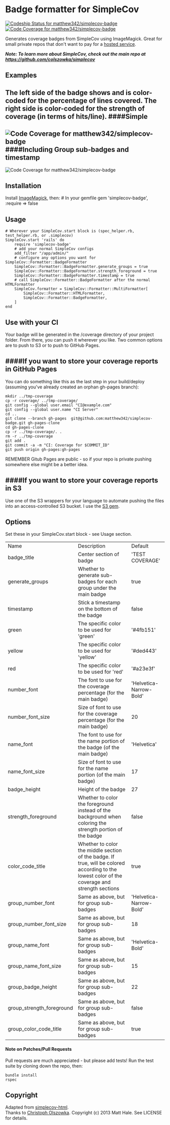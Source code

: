 # Badge formatter for SimpleCov
[ ![Codeship Status for matthew342/simplecov-badge](https://www.codeship.io/projects/c46ee0e0-9da1-0130-7a9e-0e0ae47480c0/status?branch=master)](https://www.codeship.io/projects/3367)
[ ![Code Coverage for matthew342/simplecov-badge](https://raw.github.com/matthew342/simplecov-badge/gh-pages/coverage/coverage-badge.png)](http://matthew342.github.io/simplecov-badge/coverage/index.html)

Generates coverage badges from SimpleCov using ImageMagick.  Great for small private repos that don't want to pay for a [hosted service](https://coveralls.io/).

***Note: To learn more about SimpleCov, check out the main repo at https://github.com/colszowka/simplecov***

## Examples
The left side of the badge shows and is color-coded for the percentage of lines covered.  The right side is color-coded for the strength of coverage (in terms of hits/line).
####Simple
----------
![Code Coverage for matthew342/simplecov-badge](http://matthew342.github.io/simplecov-badge/coverage/coverage-badge.png)
####Including Group sub-badges and timestamp
----------
![Code Coverage for matthew342/simplecov-badge](http://matthew342.github.io/simplecov-badge/coverage-badge-example.png)

## Installation
Install [ImageMagick](http://www.imagemagick.org/), then:
	# In your gemfile
	gem 'simplecov-badge', :require => false
	
## Usage
	# Wherever your SimpleCov.start block is (spec_helper.rb, test_helper.rb, or .simplecov)
    SimpleCov.start 'rails' do
    	require 'simplecov-badge'
		# add your normal SimpleCov configs
  		add_filter "/app/admin/"
		# configure any options you want for SimpleCov::Formatter::BadgeFormatter
		SimpleCov::Formatter::BadgeFormatter.generate_groups = true
		SimpleCov::Formatter::BadgeFormatter.strength_foreground = true
		SimpleCov::Formatter::BadgeFormatter.timestamp = true
		# call SimpleCov::Formatter::BadgeFormatter after the normal HTMLFormatter
		SimpleCov.formatter = SimpleCov::Formatter::MultiFormatter[
			SimpleCov::Formatter::HTMLFormatter,
			SimpleCov::Formatter::BadgeFormatter,
		]
	end

## Use with your CI
Your badge will be generated in the /coverage directory of your project folder.  From there, you can push it wherever you like.  Two common options are to push to S3 or to push to GitHub Pages.

####If you want to store your coverage reports in GitHub Pages
--------
You can do something like this as the last step in your build/deploy (assuming you've already created an orphan gh-pages branch):

    mkdir ../tmp-coverage
    cp -r coverage/ ../tmp-coverage/
    git config --global user.email "CI@example.com"
    git config --global user.name "CI Server"
    cd ..
    git clone --branch gh-pages  git@github.com:matthew342/simplecov-badge.git gh-pages-clone
    cd gh-pages-clone
    cp -r ../tmp-coverage/. .
    rm -r ../tmp-coverage
    git add .
    git commit -a -m "CI: Coverage for $COMMIT_ID"
    git push origin gh-pages:gh-pages

REMEMBER Gitub Pages are public - so if your repo is private pushing somewhere else might be a better idea.

####If you want to store your coverage reports in S3
--------
Use one of the S3 wrappers for your language to automate pushing the files into an access-controlled S3 bucket.  I use the [S3 gem](https://github.com/qoobaa/s3).

## Options
Set these in your SimpleCov.start block - see Usage section.
<table>
	<tr>
		<td>Name</td>
		<td>Description</td>
		<td>Default</td>
	</tr>
	<tr><td>badge_title</td><td>Center section of badge</td><td> 'TEST COVERAGE'</td></tr>
	<tr><td>generate_groups </td><td>Whether to generate sub-badges for each group under the main badge</td><td>true</td></tr>
	<tr><td>timestamp </td><td>Stick a timestamp on the bottom of the badge</td><td> false</td></tr>
	<tr><td>green </td><td>The specific color to be used for 'green'</td><td> '#4fb151'</td></tr>
	<tr><td>yellow </td><td>The specific color to be used for 'yellow'</td><td> '#ded443'</td></tr>
	<tr><td>red </td><td>The specific color to be used for 'red'</td><td> '#a23e3f'</td></tr>
	<tr><td>number_font </td><td>The font to use for the coverage percentage (for the main badge)</td><td> 'Helvetica-Narrow-Bold'</td></tr>
<tr><td>number_font_size </td><td>Size of font to use for the coverage percentage (for the main badge)</td><td> 20</td></tr>
<tr><td>name_font </td><td>The font to use for the name portion of the badge (of the main badge)</td><td> 'Helvetica'</td></tr>
<tr><td>name_font_size </td><td>Size of font to use for the name portion (of the main badge)</td><td> 17</td></tr>
<tr><td>badge_height </td><td>Height of the badge</td><td> 27</td></tr>
<tr><td>strength_foreground </td><td>Whether to color the foreground instead of the background when coloring the strength portion of the badge</td><td> false</td></tr>
<tr><td>color_code_title</td><td>Whether to color the middle section of the badge.  If true, will be colored according to the lowest color of the coverage and strength sections </td><td>true</td></tr>
<tr><td>group_number_font </td><td>Same as above, but for group sub-badges</td><td> 'Helvetica-Narrow-Bold'</td></tr>
<tr><td>group_number_font_size </td><td>Same as above, but for group sub-badges</td><td> 18</td></tr>
<tr><td>group_name_font </td><td>Same as above, but for group sub-badges</td><td> 'Helvetica-Bold'</td></tr>
<tr><td>group_name_font_size </td><td>Same as above, but for group sub-badges</td><td> 15</td></tr>
<tr><td>group_badge_height </td><td>Same as above, but for group sub-badges</td><td> 22</td></tr>
<tr><td>group_strength_foreground </td><td>Same as above, but for group sub-badges</td><td>false</td></tr>
<tr><td>group_color_code_title</td><td>Same as above, but for group sub-badges</td><td> true</td></tr>
</table>

#### Note on Patches/Pull Requests

Pull requests are much appreciated - but please add tests!
Run the test suite by cloning down the repo, then:

    bundle install
    rspec


Copyright
---------
Adapted from [simplecov-html](https://github.com/colszowka/simplecov-html).  
Thanks to [Christoph Olszowka](https://github.com/colszowka).
Copyright (c) 2013 Matt Hale. See LICENSE for details.
